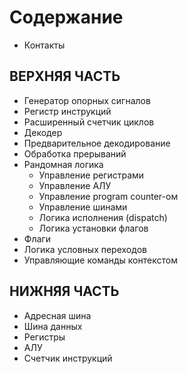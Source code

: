 # Содержание

- Контакты

## ВЕРХНЯЯ ЧАСТЬ

- Генератор опорных сигналов
- Регистр инструкций
- Расширенный счетчик циклов
- Декодер
- Предварительное декодирование
- Обработка прерываний
- Рандомная логика
	- Управление регистрами
	- Управление АЛУ
	- Управление program counter-ом
	- Управление шинами
	- Логика исполнения (dispatch)
	- Логика установки флагов
- Флаги
- Логика условных переходов
- Управляющие команды контекстом

## НИЖНЯЯ ЧАСТЬ

- Адресная шина
- Шина данных
- Регистры
- АЛУ
- Счетчик инструкций

